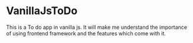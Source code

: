 # VanillaJsToDo
This is a To do app in vanilla js. It will make me understand the importance of using frontend framework and the features which come with it.
